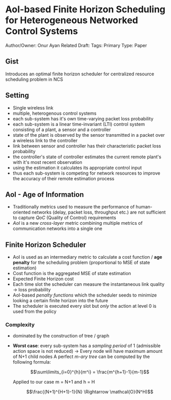 # AoI-based Finite Horizon Scheduling for Heterogeneous Networked Control Systems

Author/Owner: Onur Ayan
Related Draft: 
Tags: Primary
Type: Paper

## Gist

Introduces an optimal finite horizon scheduler for centralized resource scheduling problem in NCS

## Setting

- Single wireless link
- multiple, heterogenous control systems
- each sub-system has it's own time-varying packet loss probability
- each sub-system is a linear time-invariant (LTI) control system consisting of a plant, a sensor and a controller
- state of the plant is observed by the sensor transmitted in a packet over a wireless link to the controller
- link between sensor and controller has their characteristic packet loss probability
- the controller's state of controller estimates the current remote plant's with it's most recent observation
- using the estimation it calculates its appropriate control input
- thus each sub-system is competing for network resources to improve the accuracy of their remote estimation process

## AoI - Age of Information

- Traditionally metrics used to measure the performance of human-oriented networks (delay, packet loss, throughput etc.) are not sufficient to capture *QoC* (Quality of Control) requirements
- *AoI* is a new *cross-layer* metric combining multiple metrics of communication networks into a single one

## Finite Horizon Scheduler

- AoI is used as an intermediary metric to calculate a cost function / **age penalty** for the scheduling problem (proportional to MSE of state estimation)
- Cost function is the aggregated MSE of state estimation
- Expected Finite Horizon cost
- Each time slot the scheduler can measure the instantaneous link quality → loss probability
- AoI-based *penalty functions* which the scheduler seeds to minimize looking a certain finite horizon into the future
- The scheduler is executed every slot but *only* the action at level 0 is used from the policy

### Complexity

- dominated by the construction of tree / graph
- **Worst case**: every sub-system has a *sampling period* of 1 (admissible action space is not reduced) → Every node will have maximum amount of N+1 child nodes
A perfect *m-ary tree* can be computed by the following formula:

    $$\sum\limits_{i=0}^{h}{m^i} = \frac{m^{h+1}-1}{m-1}$$

    Applied to our case m = N+1 and h = H

    $$\frac{(N+1)^{H+1}-1}{N} \Rightarrow \mathcal{O}(N^H)$$
